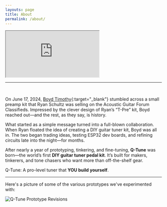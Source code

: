 ```yaml
---
layouts: page
title: About
permalink: /about/
---
```


<div class="embed-container">
  <iframe
      src="https://www.youtube.com/embed/XDgwaHJql24"
    allowfullscreen>
  </iframe>
</div>

<hr/><br/>

On June 17, 2024, [Boyd Timothy](http://www.boydtimothy.com/){:target="_blank"} stumbled across a small preamp kit that Ryan Schultz was selling on the Acoustic Guitar Forum Classifieds. Impressed by the clever design of Ryan’s “T-Pre” kit, Boyd reached out—and the rest, as they say, is history.

What started as a simple message turned into a full-blown collaboration. When Ryan floated the idea of creating a DIY guitar tuner kit, Boyd was all in. The two began trading ideas, testing ESP32 dev boards, and refining circuits late into the night—for months.

After nearly a year of prototyping, tinkering, and fine-tuning, **Q-Tune** was born—the world’s first **DIY guitar tuner pedal kit**. It’s built for makers, tinkerers, and tone chasers who want more than off-the-shelf gear.

Q-Tune: A pro-level tuner that **YOU build yourself**.

<hr/>

Here's a picture of some of the various prototypes we've experimented with:

![Q-Tune Prototype Revisions](/assets/images/about-q-tune-board-revisions.jpg)